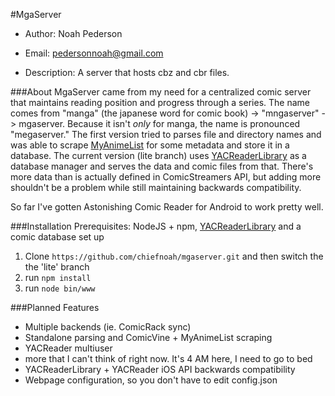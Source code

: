 #MgaServer
* Author: Noah Pederson
* Email: pedersonnoah@gmail.com

* Description: A server that hosts cbz and cbr files.

###About
MgaServer came from my need for a centralized comic server that maintains reading position and progress through a series. The name comes from "manga" (the japanese word for comic book) -> "mngaserver" -> mgaserver. Because it isn't *only* for manga, the name is pronounced "megaserver." The first version tried to parses file and directory names and was able to scrape [MyAnimeList](http://myanimelist.net/) for some metadata and store it in a database. The current version (lite branch) uses [YACReaderLibrary](http://www.yacreader.com/) as a database manager and serves the data and comic files from that. There's more data than is actually defined in ComicStreamers API, but adding more shouldn't be a problem while still maintaining backwards compatibility.

So far I've gotten Astonishing Comic Reader for Android to work pretty well.

###Installation
Prerequisites: NodeJS + npm, [YACReaderLibrary](http://www.yacreader.com/) and a comic database set up

1. Clone `https://github.com/chiefnoah/mgaserver.git` and then switch the the 'lite' branch
2. run `npm install`
3. run `node bin/www`

###Planned Features
* Multiple backends (ie. ComicRack sync)
* Standalone parsing and ComicVine + MyAnimeList scraping
* YACReader multiuser
* more that I can't think of right now. It's 4 AM here, I need to go to bed
* YACReaderLibrary + YACReader iOS API backwards compatibility
* Webpage configuration, so you don't have to edit config.json
